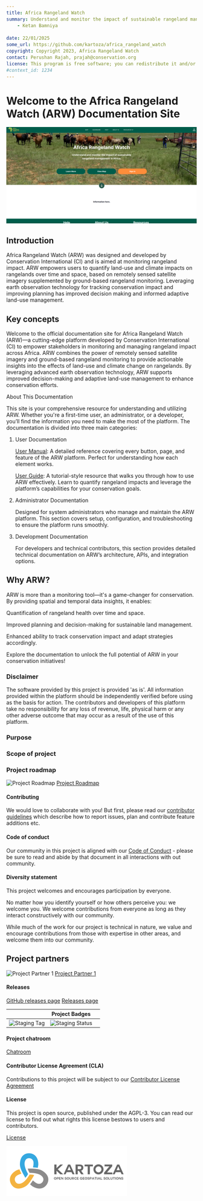 ```yaml
---
title: Africa Rangeland Watch
summary: Understand and monitor the impact of sustainable rangeland management in Africa.
    - Ketan Bamniya
    
date: 22/01/2025
some_url: https://github.com/kartoza/africa_rangeland_watch
copyright: Copyright 2023, Africa Rangeland Watch
contact: Perushan Rajah, prajah@conservation.org
license: This program is free software; you can redistribute it and/or modify it under the terms of the GNU Affero General Public License as published by the Free Software Foundation; either version 3 of the License, or (at your option) any later version.
#context_id: 1234
---
```


# Welcome to the Africa Rangeland Watch (ARW) Documentation Site


![main_screenshot](./img/home-page-img-1.png) <!-- change path to main screenshot, InaSAFE is a good reference -->

## Introduction

Africa Rangeland Watch (ARW) was designed and developed by Conservation International (CI) and is aimed at monitoring rangeland impact. ARW empowers users to quantify land-use and climate impacts on rangelands over time and space, based on remotely sensed satellite imagery supplemented by ground-based rangeland monitoring. Leveraging earth observation technology for tracking conservation impact and improving planning has improved decision making and informed adaptive land-use management.

<!-- Insert introduction paragraphs here -->
<!-- Can also input short video demo of project here (YouTube link, etc) -->
<!-- Can contain Purpose/Why of project and the Scope of Project without use of sub-headings-->

## Key concepts

Welcome to the official documentation site for Africa Rangeland Watch (ARW)—a cutting-edge platform developed by Conservation International (CI) to empower stakeholders in monitoring and managing rangeland impact across Africa.
ARW combines the power of remotely sensed satellite imagery and ground-based rangeland monitoring to provide actionable insights into the effects of land-use and climate change on rangelands. By leveraging advanced earth observation technology, ARW supports improved decision-making and adaptive land-use management to enhance conservation efforts.

About This Documentation

This site is your comprehensive resource for understanding and utilizing ARW. Whether you're a first-time user, an administrator, or a developer, you’ll find the information you need to make the most of the platform. The documentation is divided into three main categories:

1. User Documentation
    
    [User Manual](./user/manual/index.md): A detailed reference covering every button, page, and feature of the ARW platform. Perfect for understanding how each element works.

    [User Guide](./user/guide/index.md): A tutorial-style resource that walks you through how to use ARW effectively. Learn to quantify rangeland impacts and leverage the platform’s capabilities for your conservation goals.

2. Administrator Documentation
    
    Designed for system administrators who manage and maintain the ARW platform. This section covers setup, configuration, and troubleshooting to ensure the platform runs smoothly.

3. Development Documentation

    For developers and technical contributors, this section provides detailed technical documentation on ARW’s architecture, APIs, and integration options.

## Why ARW?

ARW is more than a monitoring tool—it's a game-changer for conservation. By providing spatial and temporal data insights, it enables:

Quantification of rangeland health over time and space.

Improved planning and decision-making for sustainable land management.

Enhanced ability to track conservation impact and adapt strategies accordingly.

Explore the documentation to unlock the full potential of ARW in your conservation initiatives!


### Disclaimer

<div class="admonition warning">
The software provided by this project is provided 'as is'. All information provided
within the platform should be independently verified before using as the basis for
action. The contributors and developers of this platform take no responsibility
for any loss of revenue, life, physical harm or any other adverse outcome that may
occur as a result of the use of this platform.
</div>

### Purpose

### Scope of project

### Project roadmap

![Project Roadmap]()
[Project Roadmap]()
<!-- Either insert link to roadmap or actual roadmap (Speak to team leads) -->

#### Contributing

We would love to collaborate with you! But first, please read our [contributor
guidelines](about/contributing.md) which describe how to report
issues, plan and contribute feature additions etc.

#### Code of conduct

Our community in this project is aligned with our [Code of
Conduct](about/code-of-conduct.md) - please be sure to read and abide by that
document in all interactions with out community.

#### Diversity statement

This project welcomes and encourages participation by everyone.

No matter how you identify yourself or how others perceive you: we welcome you.
We welcome contributions from everyone as long as they interact constructively
with our community.

While much of the work for our project is technical in nature, we value and
encourage contributions from those with expertise in other areas, and welcome
them into our community.

## Project partners

<!-- Insert Project Partner Logos and/or Links -->
![Project Partner 1]()
[Project Partner 1]()

#### Releases

<!-- Insert links to release pages, change as needed -->
[GitHub releases page]()
[Releases page]()

| | **Project Badges** | |
| ----------------------- | ----------------------- | ----------------------- |
![Staging Tag](https://img.shields.io/endpoint?url=https://gist.githubusercontent.com/lgkgh/889dd6c34a68d9461b1fd8cdb56b8a21/raw/arw_build_sta-tag.json)|![Staging Status](https://img.shields.io/endpoint?url=https://gist.githubusercontent.com/lgkgh/889dd6c34a68d9461b1fd8cdb56b8a21/raw/arw_build_sta-status.json)|


#### Project chatroom

<!-- Insert links to chatroom pages if available, otherwise remove -->
[Chatroom]()

#### Contributor License Agreement (CLA)
<!-- Insert links to CLA -->
Contributions to this project will be subject to our [Contributor License Agreement]()

#### License

This project is open source, published under the AGPL-3.
You can read our license to find out what rights this license bestows to users and contributors.

[License](about/license.md)

<!-- Keep the Kartoza Logo at the bottom of the page if the project allows -->
![Kartoza Logo](img/KartozaLogo-320x132.png)
